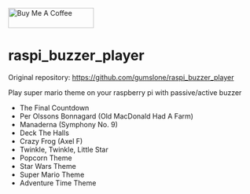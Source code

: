 <a href="https://www.buymeacoffee.com/gumslone" target="_blank"><img src="https://cdn.buymeacoffee.com/buttons/default-orange.png" alt="Buy Me A Coffee" height="41" width="174"></a>

# raspi_buzzer_player

Original repository: https://github.com/gumslone/raspi_buzzer_player

Play super mario theme on your raspberry pi with passive/active buzzer
- The Final Countdown
- Per Olssons Bonnagard (Old MacDonald Had A Farm)
- Manaderna (Symphony No. 9)
- Deck The Halls
- Crazy Frog (Axel F)
- Twinkle, Twinkle, Little Star
- Popcorn Theme
- Star Wars Theme
- Super Mario Theme
- Adventure Time Theme
